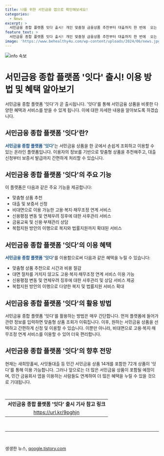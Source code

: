 ```yaml
---
title: 나를 위한 서민금융 앱으로 확인해보세요!
categories:
  - News
excerpt: >
  서민금융 종합 플랫폼 잇다 출시! 개인 맞춤형 금융상품 추천부터 대출까지 한 번에  오는 30일부터 서비스 시작. 새희망홀씨, 사잇돌대출 등 72개 상품 제공. 고용·복지·채무조정 연계 비대면 지원. 소득 창출·저소득자 복지·연체자 채무조정 추천. 신용평점 변동, 연체우려 징후 등 사후관리 제공. 금융고용복지 복합지원 방안 확대. SBS Biz 최나리입니다. (요약문 148자)
feature_text: >
  서민금융 종합 플랫폼 잇다 출시! 개인 맞춤형 금융상품 추천부터 대출까지 한 번에  오는 30일부터 서비스 시작. 새희망홀씨, 사잇돌대출 등 72개 상품 제공. 고용·복지·채무조정 연계 비대면 지원. 소득 창출·저소득자 복지·연체자 채무조정 추천. 신용평점 변동, 연체우려 징후 등 사후관리 제공. 금융고용복지 복합지원 방안 확대. SBS Biz 최나리입니다. (요약문 148자)
image: 'https://www.behealthy4u.com/wp-content/uploads/2024/06/news.jpg'
---
```


<p><img src="https://www.behealthy4u.com/wp-content/uploads/2024/06/news.jpg" alt="info 속보" /></p>

<h1>서민금융 종합 플랫폼 '잇다' 출시! 이용 방법 및 혜택 알아보기</h1>

<p data-ke-size="size16">서민금융 종합 플랫폼 '잇다'가 곧 출시됩니다. '잇다'를 통해 서민금융 상품을 비롯한 다양한 혜택과 서비스를 받을 수 있게 됩니다. 이에 대한 자세한 내용을 알아보도록 하겠습니다.</p>

<h2 data-ke-size="size26">서민금융 종합 플랫폼 '잇다'란?</h2>

<p data-ke-size="size16"><b><span style="color: #1a5490;">서민금융 종합 플랫폼 '잇다'</span></b>는 서민금융 상품을 한 곳에서 손쉽게 조회하고 이용할 수 있는 온라인 플랫폼입니다. 이용자의 정보를 기반으로 맞춤형 상품을 추천해주고, 대출 신청부터 보증서 발급까지 간편하게 처리할 수 있습니다.</p>

<h2 data-ke-size="size26">서민금융 종합 플랫폼 '잇다'의 주요 기능</h2>

<p data-ke-size="size16">이 플랫폼은 다음과 같은 주요 기능을 제공합니다:</p>

<ul>
<li>맞춤형 상품 추천</li>
<li>대출 및 보증서 신청</li>
<li>비대면으로 이용 가능한 고용·복지·채무조정 연계 서비스</li>
<li>신용평점 변동 및 연체우려 징후에 대한 사후관리 서비스</li>
<li>금융교육 및 신용·부채관리 상담</li>
<li>복합지원 방안의 이행으로 복지와 법률지원까지 확대된 서비스</li>
</ul>

<h2 data-ke-size="size26">서민금융 종합 플랫폼 '잇다'의 이용 혜택</h2>

<p data-ke-size="size16"><b><span style="color: #1a5490;">서민금융 종합 플랫폼 '잇다'</span></b>를 이용함으로써 다음과 같은 혜택을 누릴 수 있습니다:</p>

<ul>
<li>맞춤형 상품 추천으로 시간과 비용 절감</li>
<li>대면 절차를 거치지 않고도 고용·복지·채무조정 연계 서비스 이용 가능</li>
<li>신용평점 변동 및 연체우려 징후에 대한 사후관리 및 상담 서비스 제공</li>
<li>복합지원 방안의 이행으로 다양한 복지 및 법률지원 서비스 확대</li>
</ul>

<h2 data-ke-size="size26">서민금융 종합 플랫폼 '잇다'의 활용 방법</h2>

<p data-ke-size="size16">서민금융 종합 플랫폼 '잇다'를 활용하는 방법은 매우 간단합니다. 먼저 플랫폼에 들어가 관련 정보를 입력하면 맞춤형 상품 조회가 이뤄집니다. 이후, 원하는 서민금융 상품을 선택하고 간편하게 신청 및 이용할 수 있습니다. 이뿐만 아니라, 비대면으로 고용·복지·채무조정 연계 서비스를 이용할 수 있어 더욱 편리합니다.</p>

<h2 data-ke-size="size26">서민금융 종합 플랫폼 '잇다'의 향후 전망</h2>

<p data-ke-size="size16">현재는 새희망홀씨, 사잇돌대출 등 민간 서민금융 상품 14개를 포함한 72개 상품이 '잇다'를 통해 이용 가능합니다. 그러나 앞으로는 더 많은 서민금융 상품이 포함될 예정이며, 민간 금융회사 앱을 이용하는 사람들도 연계하여 더 많은 혜택을 누릴 수 있을 것으로 기대됩니다.</p>

<p data-ke-size="size16">&nbsp;</p>

<table>
<tbody>
<tr>
<td style="text-align: center; height: 17px;"><b>서민금융 종합 플랫폼 '잇다' 출시 기사 참고 링크</b></td>
</tr>
<tr>
<td style="text-align: center; height: 17px;"><a href="https://url.kr/9pghjn">https://url.kr/9pghjn</a></td>
</tr>
</tbody>
</table>

<p data-ke-size="size16">&nbsp;</p>

<hr>

<p data-ke-size="size16">&nbsp;</p>
생생한 뉴스, <a href="https://qoogle.tistory.com" rel="dofollow">qoogle.tistory.com</a>


